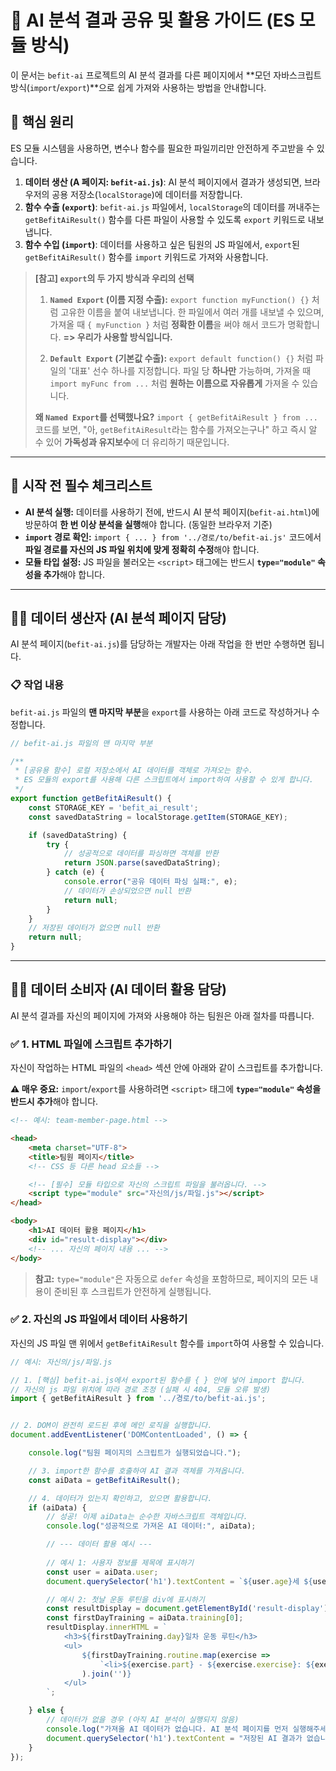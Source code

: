# 🤖 AI 분석 결과 공유 및 활용 가이드 (ES 모듈 방식)

이 문서는 `befit-ai` 프로젝트의 AI 분석 결과를 다른 페이지에서 **모던 자바스크립트 방식(`import`/`export`)**으로 쉽게 가져와 사용하는 방법을 안내합니다.

## 📌 핵심 원리

ES 모듈 시스템을 사용하면, 변수나 함수를 필요한 파일끼리만 안전하게 주고받을 수 있습니다.

1.  **데이터 생산 (A 페이지: `befit-ai.js`)**: AI 분석 페이지에서 결과가 생성되면, 브라우저의 공용 저장소(`localStorage`)에 데이터를 저장합니다.
2.  **함수 수출 (`export`)**: `befit-ai.js` 파일에서, `localStorage`의 데이터를 꺼내주는 `getBefitAiResult()` 함수를 다른 파일이 사용할 수 있도록 `export` 키워드로 내보냅니다.
3.  **함수 수입 (`import`)**: 데이터를 사용하고 싶은 팀원의 JS 파일에서, `export`된 `getBefitAiResult()` 함수를 `import` 키워드로 가져와 사용합니다.

> **[참고] `export`의 두 가지 방식과 우리의 선택**
>
> 1.  **`Named Export` (이름 지정 수출):** `export function myFunction() {}` 처럼 고유한 이름을 붙여 내보냅니다. 한 파일에서 여러 개를 내보낼 수 있으며, 가져올 때 `{ myFunction }` 처럼 **정확한 이름**을 써야 해서 코드가 명확합니다. **=> 우리가 사용할 방식입니다.**
>
> 2.  **`Default Export` (기본값 수출):** `export default function() {}` 처럼 파일의 '대표' 선수 하나를 지정합니다. 파일 당 **하나만** 가능하며, 가져올 때 `import myFunc from ...` 처럼 **원하는 이름으로 자유롭게** 가져올 수 있습니다.
>
> **왜 `Named Export`를 선택했나요?**
> `import { getBefitAiResult } from ...` 코드를 보면, "아, `getBefitAiResult`라는 함수를 가져오는구나" 하고 즉시 알 수 있어 **가독성과 유지보수**에 더 유리하기 때문입니다.

---

## 📌 시작 전 필수 체크리스트

-   **AI 분석 실행:** 데이터를 사용하기 전에, 반드시 AI 분석 페이지(`befit-ai.html`)에 방문하여 **한 번 이상 분석을 실행**해야 합니다. (동일한 브라우저 기준)
-   **`import` 경로 확인:** `import { ... } from '../경로/to/befit-ai.js'` 코드에서 **파일 경로를 자신의 JS 파일 위치에 맞게 정확히 수정**해야 합니다.
-   **모듈 타입 설정:** JS 파일을 불러오는 `<script>` 태그에는 반드시 **`type="module"` 속성을 추가**해야 합니다.

---

## 🙋‍♂️ 데이터 생산자 (AI 분석 페이지 담당)

AI 분석 페이지(`befit-ai.js`)를 담당하는 개발자는 아래 작업을 한 번만 수행하면 됩니다.

### 📋 작업 내용

`befit-ai.js` 파일의 **맨 마지막 부분**을 `export`를 사용하는 아래 코드로 작성하거나 수정합니다.

```javascript
// befit-ai.js 파일의 맨 마지막 부분

/**
 * [공유용 함수] 로컬 저장소에서 AI 데이터를 객체로 가져오는 함수.
 * ES 모듈의 export를 사용해 다른 스크립트에서 import하여 사용할 수 있게 합니다.
 */
export function getBefitAiResult() {
    const STORAGE_KEY = 'befit_ai_result';
    const savedDataString = localStorage.getItem(STORAGE_KEY);

    if (savedDataString) {
        try {
            // 성공적으로 데이터를 파싱하면 객체를 반환
            return JSON.parse(savedDataString);
        } catch (e) {
            console.error("공유 데이터 파싱 실패:", e);
            // 데이터가 손상되었으면 null 반환
            return null;
        }
    }
    // 저장된 데이터가 없으면 null 반환
    return null;
}
```

---

## 👩‍💻 데이터 소비자 (AI 데이터 활용 담당)

AI 분석 결과를 자신의 페이지에 가져와 사용해야 하는 팀원은 아래 절차를 따릅니다.

### ✅ 1. HTML 파일에 스크립트 추가하기

자신이 작업하는 HTML 파일의 `<head>` 섹션 안에 아래와 같이 스크립트를 추가합니다.

**⚠️ 매우 중요:** `import`/`export`를 사용하려면 `<script>` 태그에 **`type="module"` 속성을 반드시 추가**해야 합니다.

```html
<!-- 예시: team-member-page.html -->

<head>
    <meta charset="UTF-8">
    <title>팀원 페이지</title>
    <!-- CSS 등 다른 head 요소들 -->

    <!-- [필수] 모듈 타입으로 자신의 스크립트 파일을 불러옵니다. -->
    <script type="module" src="자신의/js/파일.js"></script>
</head>

<body>
    <h1>AI 데이터 활용 페이지</h1>
    <div id="result-display"></div>
    <!-- ... 자신의 페이지 내용 ... -->
</body>
```
> **참고:** `type="module"`은 자동으로 `defer` 속성을 포함하므로, 페이지의 모든 내용이 준비된 후 스크립트가 안전하게 실행됩니다.

### ✅ 2. 자신의 JS 파일에서 데이터 사용하기

자신의 JS 파일 맨 위에서 `getBefitAiResult` 함수를 `import`하여 사용할 수 있습니다.

```javascript
// 예시: 자신의/js/파일.js

// 1. [핵심] befit-ai.js에서 export된 함수를 { } 안에 넣어 import 합니다.
// 자신의 js 파일 위치에 따라 경로 조정 (실패 시 404, 모듈 오류 발생)
import { getBefitAiResult } from '../경로/to/befit-ai.js';


// 2. DOM이 완전히 로드된 후에 메인 로직을 실행합니다.
document.addEventListener('DOMContentLoaded', () => {

    console.log("팀원 페이지의 스크립트가 실행되었습니다.");

    // 3. import한 함수를 호출하여 AI 결과 객체를 가져옵니다.
    const aiData = getBefitAiResult();

    // 4. 데이터가 있는지 확인하고, 있으면 활용합니다.
    if (aiData) {
        // 성공! 이제 aiData는 순수한 자바스크립트 객체입니다.
        console.log("성공적으로 가져온 AI 데이터:", aiData);

        // --- 데이터 활용 예시 ---
        
        // 예시 1: 사용자 정보를 제목에 표시하기
        const user = aiData.user;
        document.querySelector('h1').textContent = `${user.age}세 ${user.gender} 사용자를 위한 분석 결과`;

        // 예시 2: 첫날 운동 루틴을 div에 표시하기
        const resultDisplay = document.getElementById('result-display');
        const firstDayTraining = aiData.training[0];
        resultDisplay.innerHTML = `
            <h3>${firstDayTraining.day}일차 운동 루틴</h3>
            <ul>
                ${firstDayTraining.routine.map(exercise => 
                    `<li>${exercise.part} - ${exercise.exercise}: ${exercise.set}</li>`
                ).join('')}
            </ul>
        `;

    } else {
        // 데이터가 없을 경우 (아직 AI 분석이 실행되지 않음)
        console.log("가져올 AI 데이터가 없습니다. AI 분석 페이지를 먼저 실행해주세요.");
        document.querySelector('h1').textContent = "저장된 AI 결과가 없습니다.";
    }
});
```